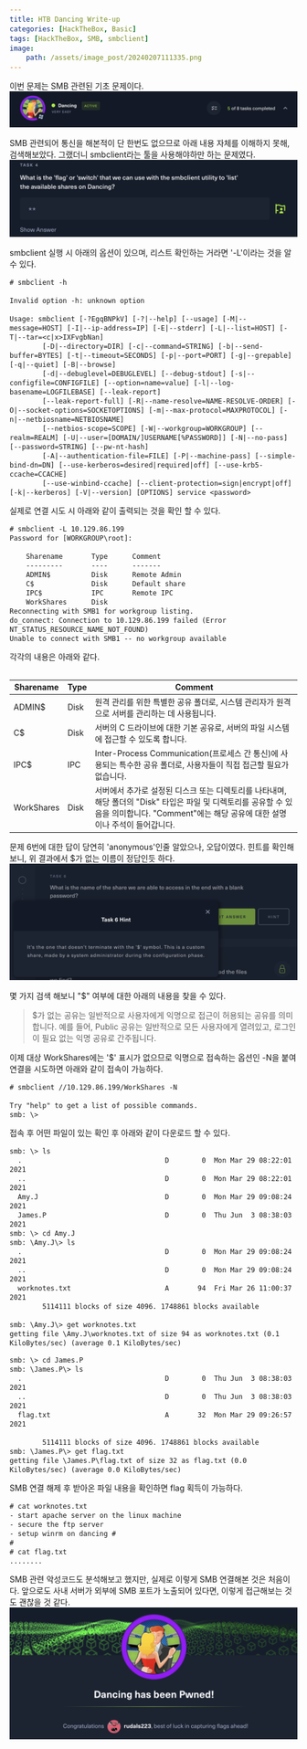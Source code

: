 ```yaml
---
title: HTB Dancing Write-up
categories: [HackTheBox, Basic]
tags: [HackTheBox, SMB, smbclient]
image:
    path: /assets/image_post/20240207111335.png
---
```

이번 문제는 SMB 관련된 기초 문제이다.
![](../assets/image_post/20240203162738.png)


SMB 관련되어 통신을 해본적이 단 한번도 없으므로 아래 내용 자체를 이해하지 못해, 검색해보았다. 그랬더니 smbclient라는 툴을 사용해야하만 하는 문제였다.
![](../assets/image_post/20240203162816.png)

smbclient 실행 시 아래의 옵션이 있으며, 리스트 확인하는 거라면 '-L'이라는 것을 알 수 있다.
``` shell
# smbclient -h

Invalid option -h: unknown option

Usage: smbclient [-?EgqBNPkV] [-?|--help] [--usage] [-M|--message=HOST] [-I|--ip-address=IP] [-E|--stderr] [-L|--list=HOST] [-T|--tar=<c|x>IXFvgbNan]
        [-D|--directory=DIR] [-c|--command=STRING] [-b|--send-buffer=BYTES] [-t|--timeout=SECONDS] [-p|--port=PORT] [-g|--grepable] [-q|--quiet] [-B|--browse]
        [-d|--debuglevel=DEBUGLEVEL] [--debug-stdout] [-s|--configfile=CONFIGFILE] [--option=name=value] [-l|--log-basename=LOGFILEBASE] [--leak-report]
        [--leak-report-full] [-R|--name-resolve=NAME-RESOLVE-ORDER] [-O|--socket-options=SOCKETOPTIONS] [-m|--max-protocol=MAXPROTOCOL] [-n|--netbiosname=NETBIOSNAME]
        [--netbios-scope=SCOPE] [-W|--workgroup=WORKGROUP] [--realm=REALM] [-U|--user=[DOMAIN/]USERNAME[%PASSWORD]] [-N|--no-pass] [--password=STRING] [--pw-nt-hash]
        [-A|--authentication-file=FILE] [-P|--machine-pass] [--simple-bind-dn=DN] [--use-kerberos=desired|required|off] [--use-krb5-ccache=CCACHE]
        [--use-winbind-ccache] [--client-protection=sign|encrypt|off] [-k|--kerberos] [-V|--version] [OPTIONS] service <password>
```
실제로 연결 시도 시 아래와 같이 출력되는 것을 확인 할 수 있다.
``` shell
# smbclient -L 10.129.86.199
Password for [WORKGROUP\root]:

	Sharename       Type      Comment
	---------       ----      -------
	ADMIN$          Disk      Remote Admin
	C$              Disk      Default share
	IPC$            IPC       Remote IPC
	WorkShares      Disk
Reconnecting with SMB1 for workgroup listing.
do_connect: Connection to 10.129.86.199 failed (Error NT_STATUS_RESOURCE_NAME_NOT_FOUND)
Unable to connect with SMB1 -- no workgroup available
```
각각의 내용은 아래와 같다.
<br/><br/>


| Sharename    | Type  | Comment                    |
|--------------|-------|----------------------------|
| ADMIN$       | Disk  | 원격 관리를 위한 특별한 공유 폴더로, 시스템 관리자가 원격으로 서버를 관리하는 데 사용됩니다.               |
| C$           | Disk  | 서버의 C 드라이브에 대한 기본 공유로, 서버의 파일 시스템에 접근할 수 있도록 합니다.                         |
| IPC$         | IPC   | Inter-Process Communication(프로세스 간 통신)에 사용되는 특수한 공유 폴더로, 사용자들이 직접 접근할 필요가 없습니다. |
| WorkShares   | Disk  | 서버에서 추가로 설정된 디스크 또는 디렉토리를 나타내며, 해당 폴더의 "Disk" 타입은 파일 및 디렉토리를 공유할 수 있음을 의미합니다. "Comment"에는 해당 공유에 대한 설명이나 주석이 들어갑니다. |


문제 6번에 대한 답이 당연히 'anonymous'인줄 알았으나, 오답이였다. 힌트를 확인해보니, 위 결과에서 $가 없는 이름이 정답인듯 하다.
![](../assets/image_post/20240203163617.png)

몇 가지 검색 해보니 "$" 여부에 대한 아래의 내용을 찾을 수 있다.
> $가 없는 공유는 일반적으로 사용자에게 익명으로 접근이 허용되는 공유를 의미합니다. 예를 들어, Public 공유는 일반적으로 모든 사용자에게 열려있고, 로그인이 필요 없는 익명 공유로 간주됩니다.


이제 대상 WorkShares에는 '$' 표시가 없으므로 익명으로 접속하는 옵션인 -N을 붙여 연결을 시도하면 아래와 같이 접속이 가능하다.
``` shell
# smbclient //10.129.86.199/WorkShares -N

Try "help" to get a list of possible commands.
smb: \>
```

접속 후 어떤 파일이 있는 확인 후 아래와 같이 다운로드 할 수 있다.
``` shell
smb: \> ls
  .                                   D        0  Mon Mar 29 08:22:01 2021
  ..                                  D        0  Mon Mar 29 08:22:01 2021
  Amy.J                               D        0  Mon Mar 29 09:08:24 2021
  James.P                             D        0  Thu Jun  3 08:38:03 2021
smb: \> cd Amy.J
smb: \Amy.J\> ls
  .                                   D        0  Mon Mar 29 09:08:24 2021
  ..                                  D        0  Mon Mar 29 09:08:24 2021
  worknotes.txt                       A       94  Fri Mar 26 11:00:37 2021
		5114111 blocks of size 4096. 1748861 blocks available

smb: \Amy.J\> get worknotes.txt
getting file \Amy.J\worknotes.txt of size 94 as worknotes.txt (0.1 KiloBytes/sec) (average 0.1 KiloBytes/sec)
```

``` shell
smb: \> cd James.P
smb: \James.P\> ls
  .                                   D        0  Thu Jun  3 08:38:03 2021
  ..                                  D        0  Thu Jun  3 08:38:03 2021
  flag.txt                            A       32  Mon Mar 29 09:26:57 2021

		5114111 blocks of size 4096. 1748861 blocks available
smb: \James.P\> get flag.txt
getting file \James.P\flag.txt of size 32 as flag.txt (0.0 KiloBytes/sec) (average 0.0 KiloBytes/sec)
```

SMB 연결 해제 후 받아온 파일 내용을 확인하면 flag 획득이 가능하다.
```
# cat worknotes.txt
- start apache server on the linux machine
- secure the ftp server
- setup winrm on dancing #
#
# cat flag.txt
........
```

SMB 관련 악성코드도 분석해보고 했지만, 실제로 이렇게 SMB 연결해본 것은 처음이다. 앞으로도 사내 서버가 외부에 SMB 포트가 노출되어 있다면, 이렇게 접근해보는 것도 괜찮을 것 같다.
![](../assets/image_post/20240203165009.png)